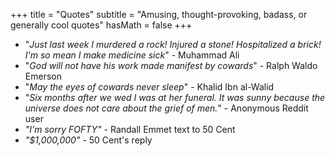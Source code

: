 +++
title = "Quotes"
subtitle = "Amusing, thought-provoking, badass, or generally cool quotes"
hasMath = false 
+++
<!--more-->
* "_Just last week I murdered a rock! Injured a stone! Hospitalized a brick! I'm so mean I make medicine sick_" - Muhammad Ali
* "_God will not have his work made manifest by cowards_" - Ralph Waldo Emerson
* "_May the eyes of cowards never sleep_" - Khalid Ibn al-Walid
* "_Six months after we wed I was at her funeral. It was sunny because the universe does not care about the grief of men._" - Anonymous Reddit user
* _"I'm sorry FOFTY"_ - Randall Emmet text to 50 Cent
* _"$1,000,000"_ - 50 Cent's reply